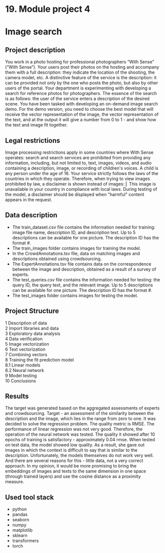 # 19. Module project 4
# Image search
## Project description
You work in a photo hosting for professional photographers “With Sense” (“With Sense”).
Your users post their photos on the hosting and accompany them with a full description: they indicate the location of the shooting, the camera model, etc. 
A distinctive feature of the service is the description: it can be provided not only by the one who posts the photo, but also by other users of the portal.
Your department is experimenting with developing a search for reference photos for photographers. 
The essence of the search is as follows: the user of the service enters a description of the desired scene.
You have been tasked with developing an on-demand image search demo. 
For the demo version, you need to choose the best model that will receive the vector representation of the image, the vector representation of the text, and at the output it will give a number from 0 to 1 - and show how the text and image fit together.
## Legal restrictions
Image processing restrictions apply in some countries where With Sense operates: search and search services are prohibited from providing any information, including, but not limited to, text, images, videos, and audio containing a description, image, or recording of children's voices.
A child is any person under the age of 16.
Your service strictly follows the laws of the countries in which they operate.
Therefore, when trying to view images prohibited by law, a disclaimer is shown instead of images:
⎢ This image is unavailable in your country in compliance with local laws.
During testing of the model, a disclaimer should be displayed when "harmful" content appears in the request.
## Data description
- The train_dataset.csv file contains the information needed for training: image file name, description ID, and description text. 
Up to 5 descriptions can be available for one picture. The description ID has the format <image file name>#<description serial number>.
- The train_images folder contains images for training the model.
- In the CrowdAnnotations.tsv file, data on matching images and descriptions obtained using crowdsourcing.
- The ExpertAnnotations.tsv file contains data on the correspondence between the image and description, obtained as a result of a survey of experts.
- The test_queries.csv file contains the information needed for testing: the query ID, the query text, and the relevant image. 
Up to 5 descriptions can be available for one picture. 
The description ID has the format <image file name>#<description serial number>.
- The test_images folder contains images for testing the model.
## Project Structure
1 Description of data  
2 Import libraries and data  
3 Exploratory data analysis  
4 Data verification  
5 Image vectorization  
6 Text vectorization  
7 Combining vectors  
8 Training the fit prediction model  
	8.1 Linear models  
	8.2 Neural network  
9 Model testing  
10 Conclusions  
## Results
The target was generated based on the aggregated assessments of experts and crowdsourcing. 
Target - an assessment of the similarity between the description and the image, which lies in the range from zero to one.
It was decided to solve the regression problem. The quality metric is RMSE.
The performance of linear regression was not very good. 
Therefore, the operation of the neural network was tested. 
The quality it showed after 10 epochs of training is satisfactory - approximately 0.04 rmse. 
When tested on test data, the model showed low quality. 
As a result, she gave out images in which the context is difficult to say that is similar to the description.
Unfortunately, the models themselves do not work very well. 
And there are several reasons for this - little data, not a very correct approach. 
In my opinion, it would be more promising to bring the embeddings of images and texts to the same dimension in one space (through trained layers) and use the cosine distance as a proximity measure.
## Used tool stack
- python
- pandas
- seaborn
- numpy
- matplotlib
- sklearn
- transformers
- torch
